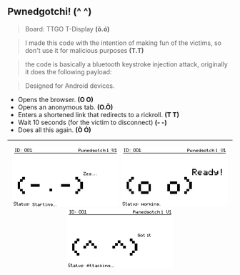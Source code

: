 
## Pwnedgotchi! (^ ^)

> Board: TTGO T-Display **(õ.ó)**

> I made this code with the intention of making fun of the victims, so don't use it for malicious purposes **(T.T)**

> the code is basically a bluetooth keystroke injection attack, originally it does the following payload:

> Designed for Android devices.

- Opens the browser. **(O O)**
- Opens an anonymous tab. **(O.Õ)**
- Enters a shortened link that redirects to a rickroll. **(T T)**
- Wait 10 seconds (for the victim to disconnect) **(- -)**
- Does all this again. **(Ò Ó)**

---
<p align="center">

<img alt="Gmail" src="https://github.com/Niximkk/Pwnedgotchi/blob/main/Images/Starting.png?raw=true" />
<img alt="Gmail" src="https://github.com/Niximkk/Pwnedgotchi/blob/main/Images/Ready.png?raw=true" />
<img alt="Gmail" src="https://github.com/Niximkk/Pwnedgotchi/blob/main/Images/Attacking.png?raw=true" />
</p>

